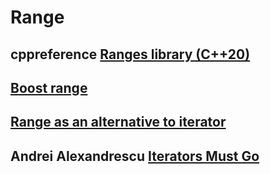# Range

## cppreference [Ranges library (C++20)](https://en.cppreference.com/w/cpp/ranges)



## [Boost range](https://www.boost.org/doc/libs/1_73_0/libs/range/doc/html/index.html)



## [Range as an alternative to iterator](https://en.wikipedia.org/wiki/Range_(computer_programming)#Range_as_an_alternative_to_iterator)



## Andrei Alexandrescu [Iterators Must Go](https://accu.org/content/conf2009/AndreiAlexandrescu_iterators-must-go.pdf)